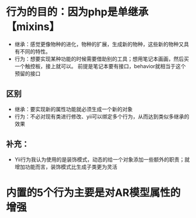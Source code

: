 # 行为的目的：因为php是单继承 【mixins】

- 继承：感觉更像物种的进化，物种的扩展，生成新的物种，这些新的物种又具有不同的特性。
- 行为：想要实现某种功能的时候需要借助别的工具；想用笔记本画画，然后买一个触控板，接上就可以。
前提是笔记本要有接口，behavior就相当于这个预留的接口

## 区别
- 继承：要实现新的属性功能就必须生成一个新的对象
- 行为：不必对现有类进行修改、yii可以绑定多个行为，从而达到类似多继承的效果

## 补充：
- Yii行为我认为使用的是装饰模式，动态的给一个对象添加一些额外的职责；就增加功能而言，装饰模式比生成子类更为灵活


# 内置的5个行为主要是对AR模型属性的增强